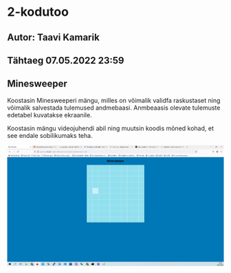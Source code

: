# 2-kodutoo

## Autor: Taavi Kamarik

## Tähtaeg 07.05.2022 23:59

## Minesweeper

Koostasin Minesweeperi mängu, milles on võimalik validfa raskustaset ning võimalik salvestada tulemused andmebaasi. Anmbeaasis olevate tulemuste edetabel kuvatakse ekraanile.

Koostasin mängu videojuhendi abil ning muutsin koodis mõned kohad, et see endale sobilikumaks teha.

![Kodutöö2 pilt](kodutöö2_pilt.png?raw=true "Kodutöö 2")


